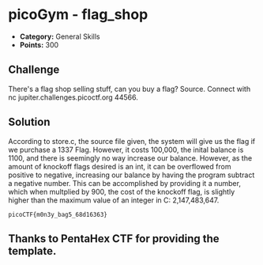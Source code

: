 # picoGym - flag_shop

* **Category:** General Skills
* **Points:** 300

## Challenge

There's a flag shop selling stuff, can you buy a flag? Source. Connect with nc jupiter.challenges.picoctf.org 44566.

## Solution

According to store.c, the source file given, the system will give us the flag if we purchase a 1337 Flag. However, it costs 100,000, the inital balance is 1100, and there is seemingly no way increase our balance. However, as the amount of knockoff flags desired is an int, it can be overflowed from positive to negative, increasing our balance by having the program subtract a negative number. This can be accomplished by providing it a number, which when multplied by 900, the cost of the knockoff flag, is slightly higher than the maximum value of an integer in C: 2,147,483,647. 

`picoCTF{m0n3y_bag5_68d16363}`




## Thanks to PentaHex CTF for providing the template.
